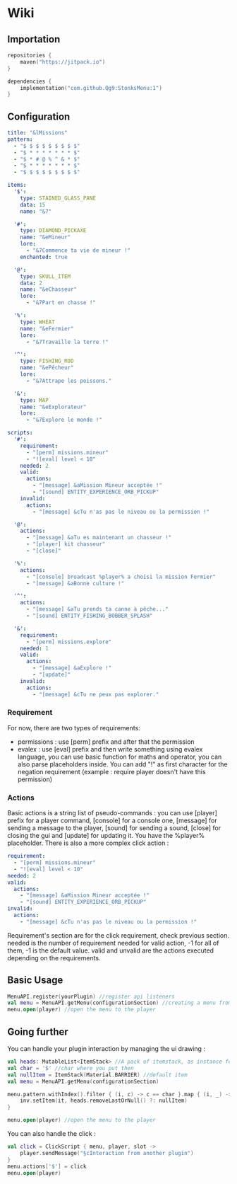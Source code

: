 # Wiki
## Importation
```kts
repositories {
    maven("https://jitpack.io")
}

dependencies {
    implementation("com.github.Qg9:StonksMenu:1")
}
```

## Configuration

```yaml
title: "&lMissions"
pattern:
  - "$ $ $ $ $ $ $ $ $"
  - "$ * * * * * * * $"
  - "$ * # @ % ^ & * $"
  - "$ * * * * * * * $"
  - "$ $ $ $ $ $ $ $ $"

items:
  '$':
    type: STAINED_GLASS_PANE
    data: 15
    name: "&7"

  '#':
    type: DIAMOND_PICKAXE
    name: "&eMineur"
    lore:
      - "&7Commence ta vie de mineur !"
    enchanted: true

  '@':
    type: SKULL_ITEM
    data: 2
    name: "&eChasseur"
    lore:
      - "&7Part en chasse !"

  '%':
    type: WHEAT
    name: "&eFermier"
    lore:
      - "&7Travaille la terre !"

  '^':
    type: FISHING_ROD
    name: "&ePêcheur"
    lore:
      - "&7Attrape les poissons."

  '&':
    type: MAP
    name: "&eExplorateur"
    lore:
      - "&7Explore le monde !"

scripts:
  '#':
    requirement:
      - "[perm] missions.mineur"
      - "![eval] level < 10"
    needed: 2
    valid:
      actions:
        - "[message] &aMission Mineur acceptée !"
        - "[sound] ENTITY_EXPERIENCE_ORB_PICKUP"
    invalid:
      actions:
        - "[message] &cTu n'as pas le niveau ou la permission !"

  '@':
    actions:
      - "[message] &aTu es maintenant un chasseur !"
      - "[player] kit chasseur"
      - "[close]"

  '%':
    actions:
      - "[console] broadcast %player% a choisi la mission Fermier"
      - "[message] &aBonne culture !"

  '^':
    actions:
      - "[message] &aTu prends ta canne à pêche..."
      - "[sound] ENTITY_FISHING_BOBBER_SPLASH"

  '&':
    requirement:
      - "[perm] missions.explore"
    needed: 1
    valid:
      actions:
        - "[message] &aExplore !"
        - "[update]"
    invalid:
      actions:
        - "[message] &cTu ne peux pas explorer."

```

### Requirement

For now, there are two types of requirements:
- permissions : use [perm] prefix and after that the permission
- evalex : use [eval] prefix and then write something using evalex language, you can use basic function for maths and operator, you can also parse placeholders inside.
  You can add "!" as first character for the negation requirement (example : require player doesn't have this permission)

### Actions

Basic actions is a string list of pseudo-commands : you can use [player] prefix for a player command, [console] for a console one, [message] for sending a message to the player, [sound] for sending a sound, [close] for closing the gui and [update] for updating it.
You have the %player% placeholder.
There is also a more complex click action :
```yaml
requirement:
  - "[perm] missions.mineur"
  - "![eval] level < 10"
needed: 2
valid:
  actions:
    - "[message] &aMission Mineur acceptée !"
    - "[sound] ENTITY_EXPERIENCE_ORB_PICKUP"
invalid:
  actions:
    - "[message] &cTu n'as pas le niveau ou la permission !"
```
Requirement's section are for the click requirement, check previous section. needed is the number of requirement needed for valid action, -1 for all of them, -1 is the default value. valid and unvalid are the actions executed depending on the requirements.

## Basic Usage
```kotlin
MenuAPI.register(yourPlugin) //register api listeners
val menu = MenuAPI.getMenu(configurationSection) //creating a menu from config, you can also create manually a QGMenu
menu.open(player) //open the menu to the player
```
## Going further

You can handle your plugin interaction by managing the ui drawing :

```kotlin
val heads: MutableList<ItemStack> //A pack of itemstack, as instance for an ah
val char = '$' //char where you put then
val nullItem = ItemStack(Material.BARRIER) //default item
val menu = MenuAPI.getMenu(configurationSection)

menu.pattern.withIndex().filter { (i, c) -> c == char }.map { (i, _) -> i }.forEach {
    inv.setItem(it, heads.removeLastOrNull() ?: nullItem)
}

menu.open(player) //open the menu to the player
```

You can also handle the click :

```kotlin
val click = ClickScript { menu, player, slot ->
    player.sendMessage("§cInteraction from another plugin")
}
menu.actions['$'] = click
menu.open(player)
```
